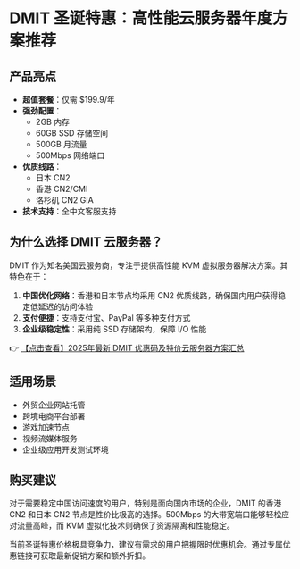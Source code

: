 # DMIT 圣诞特惠：高性能云服务器年度方案推荐

## 产品亮点
- **超值套餐**：仅需 $199.9/年
- **强劲配置**：
  - 2GB 内存
  - 60GB SSD 存储空间
  - 500GB 月流量
  - 500Mbps 网络端口
- **优质线路**：
  - 日本 CN2
  - 香港 CN2/CMI
  - 洛杉矶 CN2 GIA
- **技术支持**：全中文客服支持

## 为什么选择 DMIT 云服务器？
DMIT 作为知名美国云服务商，专注于提供高性能 KVM 虚拟服务器解决方案。其特色在于：

1. **中国优化网络**：香港和日本节点均采用 CN2 优质线路，确保国内用户获得稳定低延迟的访问体验
2. **支付便捷**：支持支付宝、PayPal 等多种支付方式
3. **企业级稳定性**：采用纯 SSD 存储架构，保障 I/O 性能

👉 [【点击查看】2025年最新 DMIT 优惠码及特价云服务器方案汇总](https://bit.ly/dmit_coupon)

## 适用场景
- 外贸企业网站托管
- 跨境电商平台部署
- 游戏加速节点
- 视频流媒体服务
- 企业级应用开发测试环境

## 购买建议
对于需要稳定中国访问速度的用户，特别是面向国内市场的企业，DMIT 的香港 CN2 和日本 CN2 节点是性价比极高的选择。500Mbps 的大带宽端口能够轻松应对流量高峰，而 KVM 虚拟化技术则确保了资源隔离和性能稳定。

当前圣诞特惠价格极具竞争力，建议有需求的用户把握限时优惠机会。通过专属优惠链接可获取最新促销方案和额外折扣。